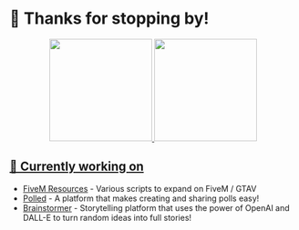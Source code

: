 # 👋 Thanks for stopping by!

<div align="center">
  <a href="https://github.com/clxssyy">
  <img height="180em" src="https://github-readme-stats.vercel.app/api?username=Clxssyy&theme=github_dark&hide_border=false&include_all_commits=true&count_private=true"/>
  <img height="180em" src="https://github-readme-stats.vercel.app/api/top-langs/?username=Clxssyy&layout=compact&langs_count=5&theme=github_dark"/>
</div>

## 🔧 Currently working on

- [FiveM Resources](https://github.com/Clxssyy/classy-fivem) - Various scripts to expand on FiveM / GTAV
- [Polled](https://github.com/Clxssyy/polled) - A platform that makes creating and sharing polls easy!
- [Brainstormer](https://github.com/Clxssyy/brainstormer) - Storytelling platform that uses the power of OpenAI and DALL-E to turn random ideas into full stories!
